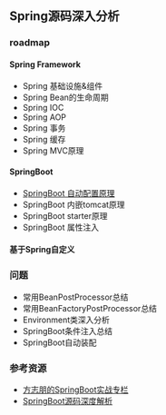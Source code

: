 ## Spring源码深入分析

### roadmap

#### Spring Framework

- Spring 基础设施&组件
- Spring Bean的生命周期
- Spring IOC
- Spring AOP
- Spring 事务
- Spring 缓存
- Spring MVC原理

#### SpringBoot

- [SpringBoot 自动配置原理](/docs/markdown/articles/Spring自动配置原理.md)
- SpringBoot 内嵌tomcat原理
- SpringBoot starter原理
- SpringBoot 属性注入

#### 基于Spring自定义

### 问题

- 常用BeanPostProcessor总结
- 常用BeanFactoryPostProcessor总结
- Environment类深入分析
- SpringBoot条件注入总结
- SpringBoot自动装配

### 参考资源

- [方志朋的SpringBoot实战专栏](https://blog.csdn.net/forezp/category_9268735.html?spm=1001.2014.3001.5482)
- [SpringBoot源码深度解析](https://blog.csdn.net/qq_34341457/category_9619395.html?spm=1001.2014.3001.5482)